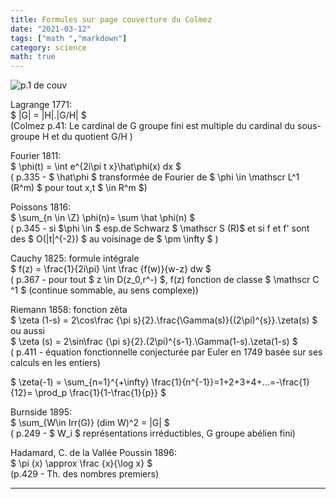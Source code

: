 ```yaml
---
title: Formules sur page couverture du Colmez
date: "2021-03-12"
tags: ["math ","markdown"]
category: science
math: true
---
```

![p.1 de couv](/images/pierrecolmez.jpeg)  

Lagrange 1771:\
$  |G| = |H|.|G/H|  $\
(Colmez p.41: Le cardinal de G groupe fini est multiple du cardinal du sous-groupe H et du quotient G/H  )

Fourier 1811:\
$ \phi(t) =  \int e^{2i\pi t x}\hat\phi(x) dx $\
( p.335 - 
$ \hat\phi $ transformée de Fourier de $ \phi \in \mathscr L^1 (R^m) $ pour tout x,t $ \in R^m $)

Poissons 1816:\
$ \sum_{n \in \Z} \phi(n)= \sum \hat \phi(n) $\
( p.345 - si $\phi \in $ esp.de Schwarz $ \mathscr S (R)$ et si  f et f' sont des $ O(|t|^{-2}) $ au voisinage de $ \pm \infty $ )

Cauchy 1825: formule intégrale \
$ f(z) = \frac{1}{2i\pi} \int \frac {f(w)}{w-z} dw $\
( p.367 - pour tout $ z \in D(z_0,r^-) $,  f(z) fonction de classe $ \mathscr C ^1 $ (continue sommable, au sens complexe))

Riemann 1858: fonction zêta   
$ \zeta (1-s) =  2\cos\frac {\pi s}{2}.\frac{\Gamma(s)}{(2\pi)^{s}}.\zeta(s)  $  
ou aussi  
$ \zeta (s) =  2\sin\frac {\pi s}{2}.(2\pi)^{s-1}.\Gamma(1-s).\zeta(1-s)  $\
 ( p.411 - équation fonctionnelle conjecturée par Euler en 1749 basée sur ses calculs en les entiers)

 $ \zeta(-1) = \sum_{n=1}^{+\infty} \frac{1}{n^{-1}}=1+2+3+4+...=-\frac{1}{12}= \prod_p \frac{1}{1-\frac{1}{p}} $

Burnside 1895:\
$ \sum_{W\in Irr(G)} (dim W)^2 = |G| $\
 ( p.249 - $ W_i $ représentations irréductibles, G groupe abélien fini)

Hadamard, C. de la Vallée Poussin 1896:\
$ \pi (x) \approx \frac {x}{\log x}    $\
 (p.429 - Th. des nombres premiers)
 ***